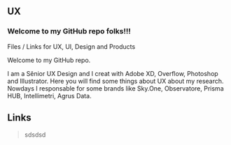 ## UX

### Welcome to my GitHub repo folks!!!

Files / Links for UX, UI, Design and Products

Welcome to my GitHub repo.

I am a Sênior UX Design and I creat with Adobe XD, Overflow, Photoshop and Illustrator. Here you will find some things about UX about my research. Nowdays I responsable for some brands like Sky.One, Observatore, Prisma HUB, Intellimetri, Agrus Data.

## Links

> sdsdsd

